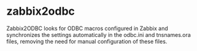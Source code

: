 # zabbix2odbc
Zabbix2ODBC looks for ODBC macros configured in Zabbix and synchronizes the settings automatically in the odbc.ini and tnsnames.ora files, removing the need for manual configuration of these files.
